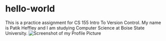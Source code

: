 # hello-world
This is a practice assignment for CS 155 Intro To Version Control.
My name is Patik Heffley and I am studying Computer Science at Boise State University.
![Screenshot of my Profile Picture](https://avatars.githubusercontent.com/u/127326236?v=4)
